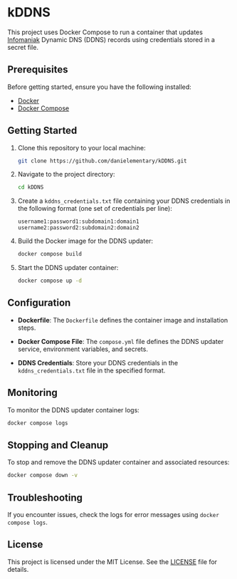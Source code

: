 # kDDNS

This project uses Docker Compose to run a container that updates [Infomaniak](https://www.infomaniak.com/en) Dynamic DNS (DDNS) records using credentials stored in a secret file.

## Prerequisites

Before getting started, ensure you have the following installed:

- [Docker](https://www.docker.com/get-started)
- [Docker Compose](https://docs.docker.com/compose/install/)

## Getting Started

1. Clone this repository to your local machine:

   ```bash
   git clone https://github.com/danielementary/kDDNS.git
   ```

2. Navigate to the project directory:

   ```bash
   cd kDDNS
   ```

3. Create a `kddns_credentials.txt` file containing your DDNS credentials in the following format (one set of credentials per line):

   ```
   username1:password1:subdomain1:domain1
   username2:password2:subdomain2:domain2

   ```

4. Build the Docker image for the DDNS updater:

   ```bash
   docker compose build
   ```

5. Start the DDNS updater container:

   ```bash
   docker compose up -d
   ```

## Configuration

- **Dockerfile**: The `Dockerfile` defines the container image and installation steps.

- **Docker Compose File**: The `compose.yml` file defines the DDNS updater service, environment variables, and secrets.

- **DDNS Credentials**: Store your DDNS credentials in the `kddns_credentials.txt` file in the specified format.

## Monitoring

To monitor the DDNS updater container logs:

```bash
docker compose logs
```

## Stopping and Cleanup

To stop and remove the DDNS updater container and associated resources:

```bash
docker compose down -v
```

## Troubleshooting

If you encounter issues, check the logs for error messages using `docker compose logs`.

## License

This project is licensed under the MIT License. See the [LICENSE](LICENSE) file for details.
